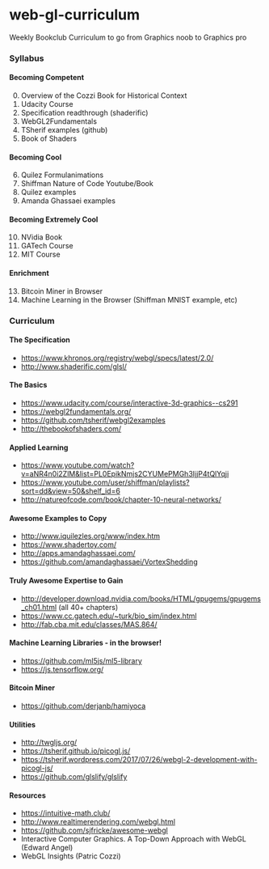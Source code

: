 # web-gl-curriculum
Weekly Bookclub Curriculum to go from Graphics noob to Graphics pro

### Syllabus

#### Becoming Competent

0) Overview of the Cozzi Book for Historical Context
1) Udacity Course
2) Specification readthrough (shaderific)
3) WebGL2Fundamentals
4) TSherif examples (github)
5) Book of Shaders

#### Becoming Cool

6) Quilez Formulanimations
7) Shiffman Nature of Code Youtube/Book
8) Quilez examples
9) Amanda Ghassaei examples

#### Becoming Extremely Cool

10) NVidia Book
11) GATech Course
12) MIT Course

#### Enrichment

13) Bitcoin Miner in Browser
14) Machine Learning in the Browser (Shiffman MNIST example, etc)

### Curriculum

#### The Specification
- https://www.khronos.org/registry/webgl/specs/latest/2.0/
- http://www.shaderific.com/glsl/

#### The Basics
- https://www.udacity.com/course/interactive-3d-graphics--cs291
- https://webgl2fundamentals.org/
- https://github.com/tsherif/webgl2examples
- http://thebookofshaders.com/

#### Applied Learning
- https://www.youtube.com/watch?v=aNR4n0i2ZlM&list=PL0EpikNmjs2CYUMePMGh3IjjP4tQlYqji
- https://www.youtube.com/user/shiffman/playlists?sort=dd&view=50&shelf_id=6
- http://natureofcode.com/book/chapter-10-neural-networks/

#### Awesome Examples to Copy
- http://www.iquilezles.org/www/index.htm
- https://www.shadertoy.com/
- http://apps.amandaghassaei.com/
- https://github.com/amandaghassaei/VortexShedding

#### Truly Awesome Expertise to Gain
- http://developer.download.nvidia.com/books/HTML/gpugems/gpugems_ch01.html (all 40+ chapters)
- https://www.cc.gatech.edu/~turk/bio_sim/index.html
- http://fab.cba.mit.edu/classes/MAS.864/

#### Machine Learning Libraries - in the browser!
- https://github.com/ml5js/ml5-library
- https://js.tensorflow.org/

#### Bitcoin Miner
- https://github.com/derjanb/hamiyoca

#### Utilities
- http://twgljs.org/
- https://tsherif.github.io/picogl.js/
- https://tsherif.wordpress.com/2017/07/26/webgl-2-development-with-picogl-js/
- https://github.com/glslify/glslify

#### Resources
- https://intuitive-math.club/
- http://www.realtimerendering.com/webgl.html
- https://github.com/sjfricke/awesome-webgl
- Interactive Computer Graphics. A Top-Down Approach with WebGL (Edward Angel)
- WebGL Insights (Patric Cozzi)
